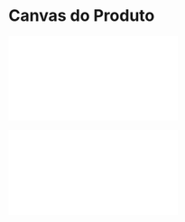# Canvas do Produto

![Canvas](.gitbook/assets/canvas_mvp.pdf)

![Arquitetura da Solu&#xE7;&#xE3;o](.gitbook/assets/canvas_mvp.pdf)


